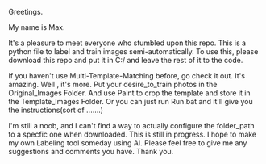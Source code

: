 Greetings. 

My name is Max.

It's a pleasure to meet everyone who stumbled upon this repo.
This is a python file to label and train images semi-automatically.
To use this, please download this repo and put it in C:/ and leave the rest of it to the code.

If you haven't use Multi-Template-Matching before, go check it out. It's amazing.
Well , it's more. Put your desire_to_train photos in the Original_Images Folder.
And use Paint to crop the template and store it in the Template_Images Folder.
Or you can just run Run.bat and it'll give you the instructions(sort of .......)

I'm still a noob, and I can't find a way to actually configure the folder_path to a specfic one when downloaded.
This is still in progress. I hope to make my own Labeling tool someday using AI.
Please feel free to give me any suggestions and comments you have.
Thank you.
